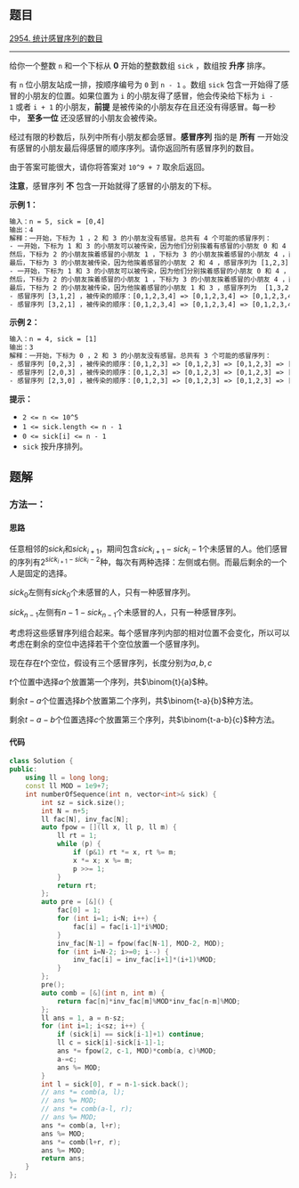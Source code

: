 ## 题目

[2954. 统计感冒序列的数目](https://leetcode.cn/problems/count-the-number-of-infection-sequences/description/)

---

给你一个整数 `n` 和一个下标从 **0** 开始的整数数组 `sick` ，数组按 **升序** 排序。

有 `n` 位小朋友站成一排，按顺序编号为 `0` 到 `n - 1` 。数组 `sick` 包含一开始得了感冒的小朋友的位置。如果位置为 `i` 的小朋友得了感冒，他会传染给下标为 `i - 1` 或者 `i + 1` 的小朋友，**前提** 是被传染的小朋友存在且还没有得感冒。每一秒中， **至多一位** 还没感冒的小朋友会被传染。

经过有限的秒数后，队列中所有小朋友都会感冒。**感冒序列** 指的是 **所有** 一开始没有感冒的小朋友最后得感冒的顺序序列。请你返回所有感冒序列的数目。

由于答案可能很大，请你将答案对 `10^9 + 7` 取余后返回。

**注意**，感冒序列 **不** 包含一开始就得了感冒的小朋友的下标。

  

**示例 1：**

```txt
输入：n = 5, sick = [0,4]
输出：4
解释：一开始，下标为 1 ，2 和 3 的小朋友没有感冒。总共有 4 个可能的感冒序列：
- 一开始，下标为 1 和 3 的小朋友可以被传染，因为他们分别挨着有感冒的小朋友 0 和 4 ，令下标为 1 的小朋友先被传染。
然后，下标为 2 的小朋友挨着感冒的小朋友 1 ，下标为 3 的小朋友挨着感冒的小朋友 4 ，两位小朋友都可以被传染，令下标为 2 的小朋友被传染。
最后，下标为 3 的小朋友被传染，因为他挨着感冒的小朋友 2 和 4 ，感冒序列为 [1,2,3] 。
- 一开始，下标为 1 和 3 的小朋友可以被传染，因为他们分别挨着感冒的小朋友 0 和 4 ，令下标为 1 的小朋友先被传染。
然后，下标为 2 的小朋友挨着感冒的小朋友 1 ，下标为 3 的小朋友挨着感冒的小朋友 4 ，两位小朋友都可以被传染，令下标为 3 的小朋友被传染。
最后，下标为 2 的小朋友被传染，因为他挨着感冒的小朋友 1 和 3 ，感冒序列为  [1,3,2] 。
- 感冒序列 [3,1,2] ，被传染的顺序：[0,1,2,3,4] => [0,1,2,3,4] => [0,1,2,3,4] => [0,1,2,3,4] 。
- 感冒序列 [3,2,1] ，被传染的顺序：[0,1,2,3,4] => [0,1,2,3,4] => [0,1,2,3,4] => [0,1,2,3,4] 。
```

**示例 2：**

```txt
输入：n = 4, sick = [1]
输出：3
解释：一开始，下标为 0 ，2 和 3 的小朋友没有感冒。总共有 3 个可能的感冒序列：
- 感冒序列 [0,2,3] ，被传染的顺序：[0,1,2,3] => [0,1,2,3] => [0,1,2,3] => [0,1,2,3] 。
- 感冒序列 [2,0,3] ，被传染的顺序：[0,1,2,3] => [0,1,2,3] => [0,1,2,3] => [0,1,2,3] 。
- 感冒序列 [2,3,0] ，被传染的顺序：[0,1,2,3] => [0,1,2,3] => [0,1,2,3] => [0,1,2,3] 。
```
  

**提示：**

-   `2 <= n <= 10^5`
-   `1 <= sick.length <= n - 1`
-   `0 <= sick[i] <= n - 1`
-   `sick` 按升序排列。

  

## 题解

### 方法一：

#### 思路

任意相邻的$sick_i$和$sick_{i+1}$，期间包含$sick_{i+1}-sick_{i}-1$个未感冒的人。他们感冒的序列有$2^{sick_{i+1}-sick_{i}-2}$种，每次有两种选择：左侧或右侧。而最后剩余的一个人是固定的选择。

$sick_0$左侧有$sick_0$个未感冒的人，只有一种感冒序列。

$sick_{n-1}$左侧有$n-1-sick_{n-1}$个未感冒的人，只有一种感冒序列。

考虑将这些感冒序列组合起来。每个感冒序列内部的相对位置不会变化，所以可以考虑在剩余的空位中选择若干个空位放置一个感冒序列。

现在存在$t$个空位，假设有三个感冒序列，长度分别为$a,b,c$

$t$个位置中选择$a$个放置第一个序列，共$\binom{t}{a}$种。

剩余$t-a$个位置选择$b$个放置第二个序列，共$\binom{t-a}{b}$种方法。

剩余$t-a-b$个位置选择$c$个放置第三个序列，共$\binom{t-a-b}{c}$种方法。


#### 代码

```C++
class Solution {
public:
    using ll = long long;
    const ll MOD = 1e9+7;
    int numberOfSequence(int n, vector<int>& sick) {
        int sz = sick.size();
        int N = n+5;
        ll fac[N], inv_fac[N];
        auto fpow = [](ll x, ll p, ll m) {
            ll rt = 1;
            while (p) {
                if (p&1) rt *= x, rt %= m;
                x *= x; x %= m;
                p >>= 1;
            }
            return rt;
        };
        auto pre = [&]() {
            fac[0] = 1;
            for (int i=1; i<N; i++) {
                fac[i] = fac[i-1]*i%MOD;
            }
            inv_fac[N-1] = fpow(fac[N-1], MOD-2, MOD);
            for (int i=N-2; i>=0; i--) {
                inv_fac[i] = inv_fac[i+1]*(i+1)%MOD;
            }
        };
        pre();
        auto comb = [&](int n, int m) {
            return fac[n]*inv_fac[m]%MOD*inv_fac[n-m]%MOD;
        };
        ll ans = 1, a = n-sz;
        for (int i=1; i<sz; i++) {
            if (sick[i] == sick[i-1]+1) continue;
            ll c = sick[i]-sick[i-1]-1;
            ans *= fpow(2, c-1, MOD)*comb(a, c)%MOD;
            a-=c;
            ans %= MOD;
        }
        int l = sick[0], r = n-1-sick.back();
        // ans *= comb(a, l);
        // ans %= MOD;
        // ans *= comb(a-l, r);
        // ans %= MOD;
        ans *= comb(a, l+r);
        ans %= MOD;
        ans *= comb(l+r, r);
        ans %= MOD;
        return ans;
    }
};
```
